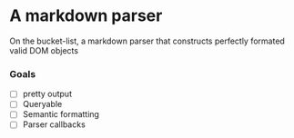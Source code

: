 # A markdown parser

On the bucket-list, a markdown parser that constructs perfectly formated valid DOM objects

### Goals

- [ ] pretty output
- [ ] Queryable
- [ ] Semantic formatting
- [ ] Parser callbacks